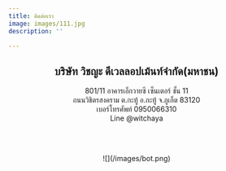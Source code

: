 ```yaml
---
title: ติดต่อเรา
image: images/111.jpg
description: ''

---
```

## <center>บริษัท วิชญะ ดีเวลลอปเม้นท์จํากัด(มหาชน)</center>

<center>801/11 อาคารเอ็กวายซี เซ็นเตอร์ ชั้น 11</center>

<center>ถนนวิชิตรสงคราม ต.กะทู้ อ.กะทู้  จ.ภูเก็ต 83120</center>

<center>เบอร์โทรศัพท์ 0950066310</center>

<center>Line @witchaya</center>

   <br><br>   

<center>                       ![](/images/bot.png)

</center>

  
  